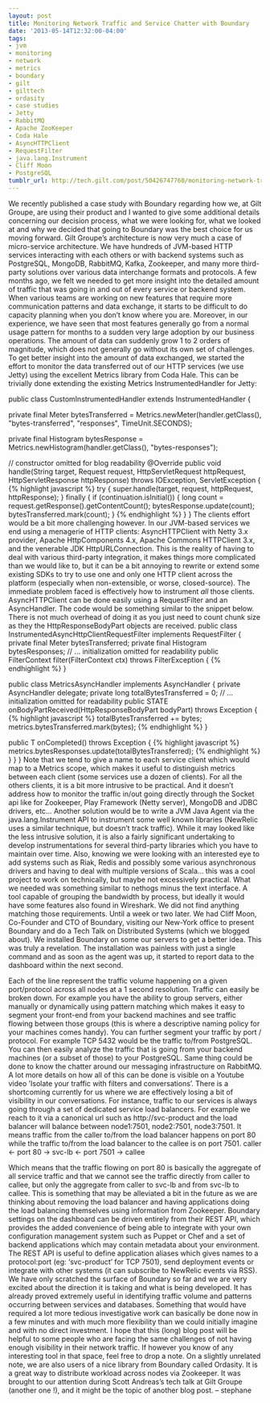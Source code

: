 ```yaml
---
layout: post
title: Monitoring Network Traffic and Service Chatter with Boundary
date: '2013-05-14T12:32:00-04:00'
tags:
- jvm
- monitoring
- network
- metrics
- boundary
- gilt
- gilttech
- ordasity
- case studies
- Jetty
- RabbitMQ
- Apache ZooKeeper
- Coda Hale
- AsyncHTTPClient
- RequestFilter
- java.lang.Instrument
- Cliff Moon
- PostgreSQL
tumblr_url: http://tech.gilt.com/post/50426747760/monitoring-network-traffic-and-service-chatter
---
```

We recently published a case study with Boundary regarding how we, at Gilt Groupe, are using their product and I wanted to give some additional details concerning our decision process, what we were looking for, what we looked at and why we decided that going to Boundary was the best choice for us moving forward.
Gilt Groupe’s architecture is now very much a case of micro-service architecture. We have hundreds of JVM-based HTTP services interacting with each others or with backend systems such as PostgreSQL, MongoDB, RabbitMQ, Kafka, Zookeeper, and many more third-party solutions over various data interchange formats and protocols.
A few months ago, we felt we needed to get more insight into the detailed amount of traffic that was going in and out of every service or backend system. When various teams are working on new features that require more communication patterns and data exchange, it starts to be difficult to do capacity planning when you don’t know where you are.
Moreover, in our experience, we have seen that most features generally go from a normal usage pattern for months to a sudden very large adoption by our business operations. The amount of data can suddenly grow 1 to 2 orders of magnitude, which does not generally go without its own set of challenges.
To get better insight into the amount of data exchanged, we started the effort to monitor the data transferred out of our HTTP services (we use Jetty) using the excellent Metrics library from Coda Hale. This can be trivially done extending the existing Metrics InstrumentedHandler for Jetty:

public class CustomInstrumentedHandler extends InstrumentedHandler { 

  private final Meter bytesTransferred = Metrics.newMeter(handler.getClass(), "bytes-transferred", "responses", TimeUnit.SECONDS);
  
  private final Histogram bytesResponse = Metrics.newHistogram(handler.getClass(), "bytes-responses"); 
  
  // constructor omitted for blog readability
  @Override
  public void handle(String target, Request request, HttpServletRequest httpRequest, HttpServletResponse httpResponse) throws IOException, ServletException {
{% highlight javascript %}
try {
  super.handle(target, request, httpRequest, httpResponse);
} finally {
  if (continuation.isInitial()) {
    long count = request.getResponse().getContentCount();
    bytesResponse.update(count);
    bytesTransferred.mark(count);
  }
{% endhighlight %}
  }
}
The clients effort would be a bit more challenging however. In our JVM-based services we end using a menagerie of HTTP clients: AsyncHTTPClient with Netty 3.x provider, Apache HttpComponents 4.x, Apache Commons HTTPClient 3.x, and the venerable JDK HttpURLConnection.
This is the reality of having to deal with various third-party integration, it makes things more complicated than we would like to, but it can be a bit annoying to rewrite or extend some existing SDKs to try to use one and only one HTTP client across the platform (especially when non-extensible, or worse, closed-source).
The immediate problem faced is effectively how to instrument *all* those clients.
AsyncHTTPClient can be done easily using a RequestFilter and an AsyncHandler. The code would be something similar to the snippet below. There is not much overhead of doing it as you just need to count chunk size as they the HttpResponseBodyPart objects are received.
 public class InstrumentedAsyncHttpClientRequestFilter implements RequestFilter { 
  private final Meter bytesTransferred;
  private final Histogram bytesResponses;
  // ... initialization omitted for readability
  public FilterContext filter(FilterContext ctx) throws FilterException { 
{% endhighlight %}
  } 

 public class MetricsAsyncHandler implements AsyncHandler {
  private AsyncHandler delegate;
  private long totalBytesTransferred = 0;
  // ... initialization omitted for readability
  public STATE onBodyPartReceived(HttpResponseBodyPart bodyPart) throws Exception {
{% highlight javascript %}
totalBytesTransferred += bytes;
metrics.bytesTransferred.mark(bytes);
{% endhighlight %}
  }

  public T onCompleted() throws Exception {
{% highlight javascript %}
metrics.bytesResponses.update(totalBytesTransferred);
{% endhighlight %}
  }
 }
}
Note that we tend to give a name to each service client which would map to a Metrics scope, which makes it useful to distinguish metrics between each client (some services use a dozen of clients).
For all the others clients, it is a bit more intrusive to be practical. And it doesn’t address how to monitor the traffic in/out going directly through the Socket api like for Zookeeper, Play Framework (Netty server), MongoDB and JDBC drivers, etc…
Another solution would be to write a JVM Java Agent via the java.lang.Instrument API to instrument some well known libraries (NewRelic uses a similar technique, but doesn’t track traffic). While it may looked like the less intrusive solution, it is also a fairly significant undertaking to develop instrumentations for several third-party libraries which you have to maintain over time.
Also, knowing we were looking with an interested eye to add systems such as Riak, Redis and possibly some various asynchronous drivers and having to deal with multiple versions of Scala… this was a cool project to work on technically, but maybe not excessively practical.
What we needed was something similar to nethogs minus the text interface. A tool capable of grouping the bandwidth by process, but ideally it would have some features also found in Wireshark.
We did not find anything matching those requirements.
Until a week or two later. We had Cliff Moon, Co-Founder and CTO of Boundary, visiting our New-York office to present Boundary and do a Tech Talk on Distributed Systems (which we blogged about).
We installed Boundary on some our servers to get a better idea. This was truly a revelation. The installation was painless with just a single command and as soon as the agent was up, it started to report data to the dashboard within the next second.


Each of the line represent the traffic volume happening on a given port/protocol across all nodes at a 1 second resolution. Traffic can easily be broken down. For example you have the ability to group servers, either manually or dynamically using pattern matching which makes it easy to segment your front-end from your backend machines and see traffic flowing between those groups (this is where a descriptive naming policy for your machines comes handy).
You can further segment your traffic by port / protocol. For example TCP 5432 would be the traffic to/from PostgreSQL. You can then easily analyze the traffic that is going from your backend machines (or a subset of those) to your PostgreSQL. Same thing could be done to know the chatter around our messaging infrastructure on RabbitMQ.
A lot more details on how all of this can be done is visible on a Youtube video ’Isolate your traffic with filters and conversations’.
There is a shortcoming currently for us where we are effectively losing a bit of visibility in our conversations. For instance, traffic to our services is always going through a set of dedicated service load balancers. For example we reach to it via a canonical url such as http://svc-product and the load balancer will balance between node1:7501, node2:7501, node3:7501. It means traffic from the caller to/from the load balancer happens on port 80 while the traffic to/from the load balancer to the callee is on port 7501.
caller ← port 80 → svc-lb ← port 7501 → callee 

Which means that the traffic flowing on port 80 is basically the aggregate of all service traffic and that we cannot see the traffic directly from caller to callee, but only the aggregate from caller to svc-lb and from svc-lb to callee.
This is something that may be alleviated a bit in the future as we are thinking about removing the load balancer and having applications doing the load balancing themselves using information from Zookeeper.
Boundary settings on the dashboard can be driven entirely from their REST API, which provides the added convenience of being able to integrate with your own configuration management system such as Puppet or Chef and a set of backend applications which may contain metadata about your environment.
The REST API is useful to define application aliases which gives names to a protocol:port (eg: ‘svc-product’ for TCP 7501), send deployment events or integrate with other systems (it can subscribe to NewRelic events via RSS).
We have only scratched the surface of Boundary so far and we are very excited about the direction it is taking and what is being developed. It has already proved extremely useful in identifying traffic volume and patterns occurring between services and databases. Something that would have required a lot more tedious investigative work can basically be done now in a few minutes and with much more flexibility than we could initially imagine and with no direct investment.
I hope that this (long) blog post will be helpful to some people who are facing the same challenges of not having enough visibility in their network traffic. If however you know of any interesting tool in that space, feel free to drop a note.
On a slightly unrelated note, we are also users of a nice library from Boundary called Ordasity. It is a great way to distribute workload across nodes via Zookeeper. It was brought to our attention during Scott Andreas’s tech talk at Gilt Groupe (another one !), and it might be the topic of another blog post.
– stephane
